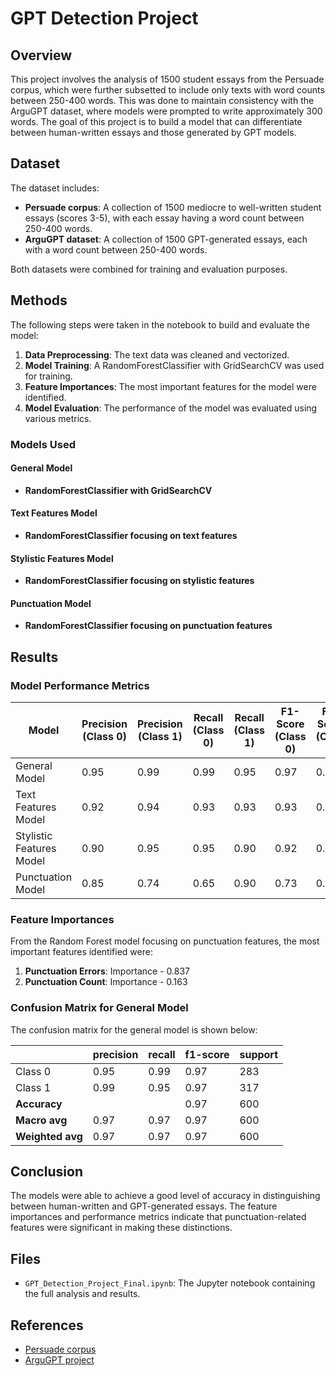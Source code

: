 # GPT Detection Project

## Overview

This project involves the analysis of 1500 student essays from the Persuade corpus, which were further subsetted to include only texts with word counts between 250-400 words. This was done to maintain consistency with the ArguGPT dataset, where models were prompted to write approximately 300 words. The goal of this project is to build a model that can differentiate between human-written essays and those generated by GPT models.

## Dataset

The dataset includes:
- **Persuade corpus**: A collection of 1500 mediocre to well-written student essays (scores 3-5), with each essay having a word count between 250-400 words.
- **ArguGPT dataset**: A collection of 1500 GPT-generated essays, each with a word count between 250-400 words.

Both datasets were combined for training and evaluation purposes.

## Methods

The following steps were taken in the notebook to build and evaluate the model:

1. **Data Preprocessing**: The text data was cleaned and vectorized.
2. **Model Training**: A RandomForestClassifier with GridSearchCV was used for training.
3. **Feature Importances**: The most important features for the model were identified.
4. **Model Evaluation**: The performance of the model was evaluated using various metrics.

### Models Used

#### General Model

- **RandomForestClassifier with GridSearchCV**

#### Text Features Model

- **RandomForestClassifier focusing on text features**

#### Stylistic Features Model

- **RandomForestClassifier focusing on stylistic features**

#### Punctuation Model

- **RandomForestClassifier focusing on punctuation features**

## Results

### Model Performance Metrics

| Model                    | Precision (Class 0) | Precision (Class 1) | Recall (Class 0) | Recall (Class 1) | F1-Score (Class 0)  | F1-Score (Class 1)  | Accuracy |
|--------------------------|---------------------|---------------------|------------------|------------------|---------------------|---------------------|----------|
| General Model            | 0.95                | 0.99                | 0.99             | 0.95             | 0.97                | 0.97                | 0.97     |
| Text Features Model      | 0.92                | 0.94                | 0.93             | 0.93             | 0.93                | 0.94                | 0.93     |
| Stylistic Features Model | 0.90                | 0.95                | 0.95             | 0.90             | 0.92                | 0.93                | 0.93     |
| Punctuation Model        | 0.85                | 0.74                | 0.65             | 0.90             | 0.73                | 0.81                | 0.78     |

### Feature Importances

From the Random Forest model focusing on punctuation features, the most important features identified were:

1. **Punctuation Errors**: Importance - 0.837
2. **Punctuation Count**: Importance - 0.163

### Confusion Matrix for General Model

The confusion matrix for the general model is shown below:

|                  | precision | recall | f1-score | support |
|------------------|-----------|--------|----------|---------|
| Class 0          | 0.95      | 0.99   | 0.97     | 283     |
| Class 1          | 0.99      | 0.95   | 0.97     | 317     |
| **Accuracy**     |           |        | 0.97     | 600     |
| **Macro avg**    | 0.97      | 0.97   | 0.97     | 600     |
| **Weighted avg** | 0.97      | 0.97   | 0.97     | 600     |

## Conclusion

The models were able to achieve a good level of accuracy in distinguishing between human-written and GPT-generated essays. The feature importances and performance metrics indicate that punctuation-related features were significant in making these distinctions.

## Files

- `GPT_Detection_Project_Final.ipynb`: The Jupyter notebook containing the full analysis and results.

## References

- [Persuade corpus](https://www.kaggle.com/datasets/nbroad/persaude-corpus-2)
- [ArguGPT project](https://github.com/huhailinguist/ArguGPT)
